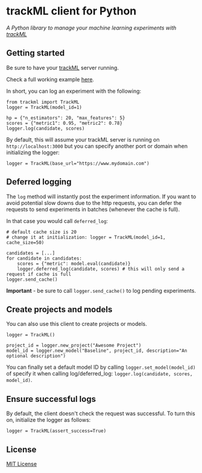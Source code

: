 # trackML client for Python

*A Python library to manage your machine learning experiments with [trackML](https://github.com/sds-dubois/trackML)*


## Getting started

Be sure to have your [trackML](https://github.com/sds-dubois/trackML) server running. 

Check a full working example [here](examples/simple_example.py). 

In short, you can log an experiment with the following:

```
from trackml import TrackML
logger = TrackML(model_id=1)

hp = {"n_estimators": 20, "max_features": 5}
scores = {"metric1": 0.95, "metric2": 0.78}
logger.log(candidate, scores)
```

By default, this will assume your trackML server is running on `http://localhost:3000` but you can specify another port or domain when initializing the logger:
```
logger = TrackML(base_url="https://www.mydomain.com")
```

## Deferred logging

The `log` method will instantly post the experiment information. If you want to avoid potential slow downs due to the http requests, you can defer the requests to send experiments in batches (whenever the cache is full).

In that case you would call `deferred_log`:
```
# default cache size is 20
# change it at initialization: logger = TrackML(model_id=1, cache_size=50)

candidates = [...]
for candidate in candidates:
    scores = {"metric": model.eval(candidate)}
    logger.deferred_log(candidate, scores) # this will only send a request if cache is full
logger.send_cache()
```

**Important** - be sure to call `logger.send_cache()` to log pending experiments.


## Create projects and models

You can also use this client to create projects or models.

```
logger = TrackML()

project_id = logger.new_project("Awesome Project")
model_id = logger.new_model("Baseline", project_id, description="An optional description")
```

You can finally set a default model ID by calling `logger.set_model(model_id)` of specify it when calling log/deferred_log: `logger.log(candidate, scores, model_id)`.

## Ensure successful logs

By default, the client doesn't check the request was successful. To turn this on, initialize the logger as follows:
```
logger = TrackML(assert_success=True)
```

## License 

[MIT License](LICENSE.md)
